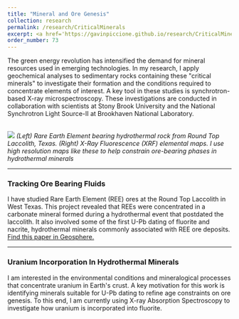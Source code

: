 ```yaml
---
title: "Mineral and Ore Genesis"
collection: research
permalink: /research/CriticalMinerals
excerpt: <a href='https://gavinpiccione.github.io/research/CriticalMinerals'><br/><img src='/images/FluoriteREE_C.png'>
order_number: 73
---
```

The green energy revolution has intensified the demand for mineral resources used in emerging technologies. In my research, I apply geochemical analyses to sedimentary rocks containing these "critical minerals" to investigate their formation and the conditions required to concentrate elements of interest. A key tool in these studies is synchrotron-based X-ray microspectroscopy. These investigations are conducted in collaboration with scientists at Stony Brook University and the National Synchrotron Light Source-II at Brookhaven National Laboratory.


<br/><img src='/images/RoundTopXRF_Β.png'>
*(Left) Rare Earth Element bearing hydrothermal rock from Round Top Laccolith, Texas. (Right) X-Ray Fluorescence (XRF) elemental maps. I use high resolution maps like these to help constrain ore-bearing phases in hydrothermal minerals*

---
### Tracking Ore Bearing Fluids
I have studied Rare Earth Element (REE) ores at the Round Top Laccolith in West Texas. This project revealed that REEs were concentrated in a carbonate mineral formed during a hydrothermal event that postdated the laccolith. It also involved some of the first U-Pb dating of fluorite and nacrite, hydrothermal minerals commonly associated with REE ore deposits. [Find this paper in Geosphere.](https://pubs.geoscienceworld.org/gsa/geosphere/article/15/6/1958/574972/Vein-fluorite-U-Pb-dating-demonstrates-post-6-2-Ma)

---
### Uranium Incorporation In Hydrothermal Minerals
I am interested in the environmental conditions and mineralogical processes that concentrate uranium in Earth's crust. A key motivation for this work is identifying minerals suitable for U-Pb dating to refine age constraints on ore genesis. To this end, I am currently using X-ray Absorption Spectroscopy to investigate how uranium is incorporated into fluorite.
